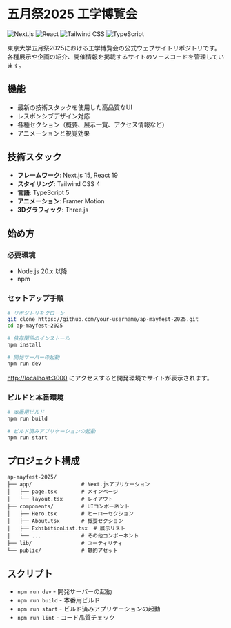 # 五月祭2025 工学博覧会

![Next.js](https://img.shields.io/badge/Next.js-15.2.0-black)
![React](https://img.shields.io/badge/React-19.0.0-blue)
![Tailwind CSS](https://img.shields.io/badge/Tailwind-4.0.0-38B2AC)
![TypeScript](https://img.shields.io/badge/TypeScript-5.0.0-3178C6)

東京大学五月祭2025における工学博覧会の公式ウェブサイトリポジトリです。各種展示や企画の紹介、開催情報を掲載するサイトのソースコードを管理しています。

## 機能

- 最新の技術スタックを使用した高品質なUI
- レスポンシブデザイン対応
- 各種セクション（概要、展示一覧、アクセス情報など）
- アニメーションと視覚効果

## 技術スタック

- **フレームワーク**: Next.js 15, React 19
- **スタイリング**: Tailwind CSS 4
- **言語**: TypeScript 5
- **アニメーション**: Framer Motion
- **3Dグラフィック**: Three.js

## 始め方

### 必要環境

- Node.js 20.x 以降
- npm

### セットアップ手順

```bash
# リポジトリをクローン
git clone https://github.com/your-username/ap-mayfest-2025.git
cd ap-mayfest-2025

# 依存関係のインストール
npm install

# 開発サーバーの起動
npm run dev
```

[http://localhost:3000](http://localhost:3000) にアクセスすると開発環境でサイトが表示されます。

### ビルドと本番環境

```bash
# 本番用ビルド
npm run build

# ビルド済みアプリケーションの起動
npm run start
```

## プロジェクト構成

```
ap-mayfest-2025/
├── app/                # Next.jsアプリケーション
│   ├── page.tsx        # メインページ
│   └── layout.tsx      # レイアウト
├── components/         # UIコンポーネント
│   ├── Hero.tsx        # ヒーローセクション
│   ├── About.tsx       # 概要セクション
│   ├── ExhibitionList.tsx  # 展示リスト
│   └── ...             # その他コンポーネント
├── lib/                # ユーティリティ
└── public/             # 静的アセット
```

## スクリプト

- `npm run dev` - 開発サーバーの起動
- `npm run build` - 本番用ビルド
- `npm run start` - ビルド済みアプリケーションの起動
- `npm run lint` - コード品質チェック